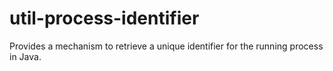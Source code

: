 # util-process-identifier
Provides a mechanism to retrieve a unique identifier for the running process in Java.